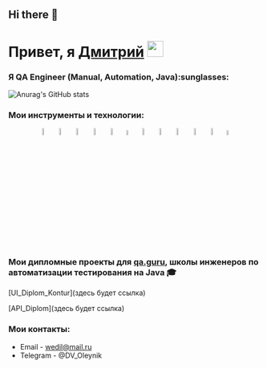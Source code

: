 ## Hi there 👋

<h1>Привет, я <a href="(https://github.com/Dmitrii911)" target="_blank">Дмитрий</a> 
<img src="https://github.com/blackcater/blackcater/raw/main/images/Hi.gif" height="32"/></h1>
<h3>Я  QA Engineer (Manual, Automation, Java):sunglasses:</h3>



![Anurag's GitHub stats](https://github-readme-stats.vercel.app/api?username=Dmitrii911&show_icons=true&bg_color=00000000)


 ### Мои инструменты и технологии:

<p align="center">
<img width="6%" title="IntelliJ IDEA" src="media/logo/Intelij_IDEA.svg">
<img width="6%" title="Java" src="media/logo/Java.svg">
<img width="6%" title="Selenide" src="media/logo/Selenide.svg">
<img width="6%" title="Selenoid" src="media/logo/Selenoid.svg">
<img width="6%" title="Allure Report" src="media/logo/Allure_Report.svg">
<img width="5%" title="Allure TestOps" src="media/logo/AllureTestOps.svg">
<img width="6%" title="Gradle" src="media/logo/Gradle.svg">
<img width="6%" title="JUnit5" src="media/logo/JUnit5.svg">
<img width="6%" title="GitHub" src="media/logo/GitHub.svg">
<img width="6%" title="Jenkins" src="media/logo/Jenkins.svg">
<img width="6%" title="Telegram" src="media/logo/Telegram.svg">
<img width="5%" title="Jira" src="media/logo/Jira.svg">
</p>
 
 ### Мои дипломные проекты для [qa.guru](https://qa.guru/), школы инженеров по автоматизации тестирования на Java :mortar_board:
  

[UI_Diplom_Kontur](здесь будет ссылка)

[API_Diplom](здесь будет ссылка)

 
### Мои контакты:

+  Email - wedil@mail.ru
+  Telegram - @DV_Oleynik
